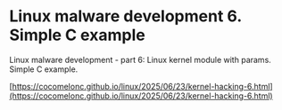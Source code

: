 # Linux malware development 6. Simple C example
Linux malware development - part 6: Linux kernel module with params. Simple C example.        

[https://cocomelonc.github.io/linux/2025/06/23/kernel-hacking-6.html](https://cocomelonc.github.io/linux/2025/06/23/kernel-hacking-6.html)    